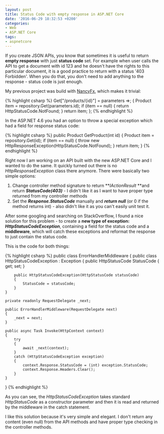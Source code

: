 ```yaml
---
layout: post
title: Status Code with empty response in ASP.NET Core
date: '2016-06-29 18:32:53 +0200'
categories:
- Web
- ASP.NET Core
tags:
- aspnetcore
---
```

If you create JSON APIs, you know that sometimes it is useful to return **empty response** with just **status code** set. For example when user calls the API to get a document with id 123 and he doesn't have the rights to this particular document, it is a good practice to return with a status '403 Forbidden'. When you do that, you don't need to add anything to the response - status code is just enough.

My previous project was build with [NancyFx](https://github.com/NancyFx/Nancy/wiki), which makes it trivial:

{% highlight csharp %}
Get["/products/{id}"] = parameters =>;
{
    Product item = repository.Get(parameters.id);
    if (item == null)
    {
        return HttpStatusCode.NotFound;
    }
    return item;
};
{% endhighlight %}

In the ASP.NET 4.6 you had an option to throw a special exception which had a field for response status code:

{% highlight csharp %}
public Product GetProduct(int id)
{
    Product item = repository.Get(id);
    if (item == null)
    {
        throw new HttpResponseException(HttpStatusCode.NotFound);
    }
    return item;
}
{% endhighlight %}

Right now I am working on an API built with the new ASP.NET Core and I wanted to do the same. It quickly turned out there is no _HttpResponseException_ class there anymore. There were basically two simple options:

1. Change controller method signature to return **_IActionResult_ **and return **_StatusCode(403)_** - I didn't like it as I want to have proper type returned from my controller methods</li>
1. Set the **_Response.StatusCode_** manually and **_return null_** (or 0 if the method returns int) - also didn't like it as you can't easily unit test it.</li>

After some googling and searching on StackOverflow, I found a nice solution for this problem - to create a **new type of exception: _HttpStatusCodeException_**, containing a field for the status code and a **middleware**, which will catch these exceptions and reformat the response to just contain the status code.

This is the code for both things:

{% highlight csharp %}
public class ErrorHandlerMiddleware
{
    public class HttpStatusCodeException : Exception
    {
        public HttpStatusCode StatusCode { get; set; }

        public HttpStatusCodeException(HttpStatusCode statusCode)
        {
            StatusCode = statusCode;
        }
    }

    private readonly RequestDelegate _next;

    public ErrorHandlerMiddleware(RequestDelegate next)
    {
        _next = next;
    }

    public async Task Invoke(HttpContext context)
    {
        try
        {
            await _next(context);
        }
        catch (HttpStatusCodeException exception)
        {
            context.Response.StatusCode = (int) exception.StatusCode;
            context.Response.Headers.Clear();
        }
    }
}
{% endhighlight %}

As you can see, the _HttpStatusCodeException_ takes standard _HttpStatusCode_ as a constructor parameter and then it is read and returned by the middleware in the catch statement.

I like this solution because it's very simple and elegant. I don't return any content (even null) from the API methods and have proper type checking in the controller methods.

